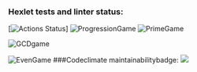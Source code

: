 ### Hexlet tests and linter status:
[![Actions Status](https://github.com/Kapatbl4/java-project-lvl1/workflows/hexlet-check/badge.svg)]
![ProgressionGame](https://user-images.githubusercontent.com/90971956/149149505-367d57df-2fc2-48ae-8285-2dcf4667325d.png)
![PrimeGame](https://user-images.githubusercontent.com/90971956/149149511-ff580b0d-38bf-4401-a05f-bf236716b64d.png)

![GCDgame](https://user-images.githubusercontent.com/90971956/149149489-9978415f-6c2a-40a3-bc87-2627d7a7ad4b.png)

![EvenGame](https://user-images.githubusercontent.com/90971956/149149465-0ad9d4ed-4ebc-46e7-bd49-9873e9a16774.png)
###Codeclimate maintainabilitybadge:
<a href="https://codeclimate.com/github/codeclimate/codeclimate/maintainability"><img src="https://api.codeclimate.com/v1/badges/a99a88d28ad37a79dbf6/maintainability" /></a>

